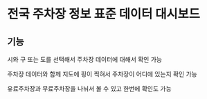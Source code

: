 # 전국 주차장 정보 표준 데이터 대시보드

## 기능
 시와 구 또는 도를 선택해서 주차장 데이터에 대해서 확인 가능

 주차장 데이터와 함께 지도에 핑이 찍혀서 주차장이 어디에 있는지 확인 가능 

 유료주차장과 무료주차장을 나눠서 볼 수 있고 한번에 확인도 가능


